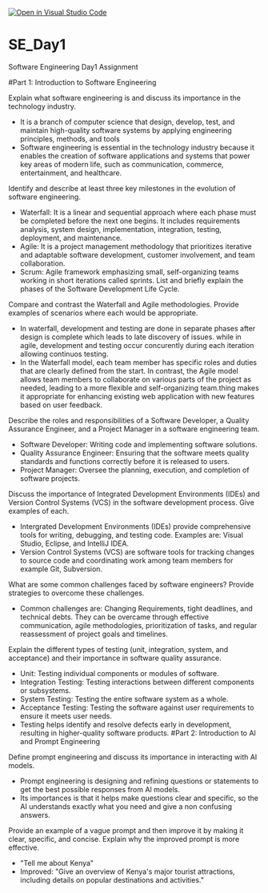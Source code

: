 [![Open in Visual Studio Code](https://classroom.github.com/assets/open-in-vscode-2e0aaae1b6195c2367325f4f02e2d04e9abb55f0b24a779b69b11b9e10269abc.svg)](https://classroom.github.com/online_ide?assignment_repo_id=15565599&assignment_repo_type=AssignmentRepo)
# SE_Day1
Software Engineering Day1 Assignment

#Part 1: Introduction to Software Engineering

Explain what software engineering is and discuss its importance in the technology industry.
- It is a branch of computer science that design, develop, test, and maintain high-quality software systems by applying engineering principles, methods, and tools 
- Software engineering is essential in the technology industry because it enables the creation of software applications and systems that power key areas of modern life, such 
  as communication, commerce, entertainment, and healthcare.
  
Identify and describe at least three key milestones in the evolution of software engineering.
 - Waterfall: It is a linear and sequential approach where each phase must be completed before the next one begins. It includes requirements analysis, system design, implementation, integration, testing, deployment, and maintenance.
 - Agile: It is a project management methodology that prioritizes iterative and adaptable software development, customer involvement, and team collaboration.
 - Scrum: Agile framework emphasizing small, self-organizing teams working in short iterations called sprints.
List and briefly explain the phases of the Software Development Life Cycle.


Compare and contrast the Waterfall and Agile methodologies. Provide examples of scenarios where each would be appropriate.
- In waterfall, development and testing are done in separate phases after design is complete which leads to late discovery of issues. while in agile, development and testing occur concurently during each iteration allowing continuos testing.
- In the Waterfall model, each team member has specific roles and duties that are clearly defined from the start. In contrast, the Agile model allows team members to collaborate on various parts of the project as needed, leading to a more flexible and self-organizing team.thing makes it appropriate for enhancing existing web application with new features based on user feedback.
 
Describe the roles and responsibilities of a Software Developer, a Quality Assurance Engineer, and a Project Manager in a software engineering team.
- Software Developer: Writing code and implementing software solutions.
- Quality Assurance Engineer: Ensuring that the software meets quality standards and functions correctly before it is released to users.
- Project Manager: Oversee the planning, execution, and completion of software projects.

Discuss the importance of Integrated Development Environments (IDEs) and Version Control Systems (VCS) in the software development process. Give examples of each.
- Intergrated Development Environments (IDEs) provide comprehensive tools for writing, debugging, and testing code. Examples are: Visual Studio, Eclipse, and IntelliJ IDEA.
- Version Control Systems (VCS) are software tools for tracking changes to source code and coordinating work among team members for example Git, Subversion.

What are some common challenges faced by software engineers? Provide strategies to overcome these challenges.
- Common challenges are: Changing Requirements, tight deadlines, and technical debts. They can be overcame through effective communication, agile methodologies, prioritization of tasks, and regular reassessment of project goals and timelines.

Explain the different types of testing (unit, integration, system, and acceptance) and their importance in software quality assurance.
- Unit: Testing individual components or modules of software.
- Integration Testing: Testing interactions between different components or subsystems.
- System Testing: Testing the entire software system as a whole.
- Acceptance Testing: Testing the software against user requirements to ensure it meets user needs.
- Testing helps identify and resolve defects early in development, resulting in higher-quality software products.
#Part 2: Introduction to AI and Prompt Engineering


Define prompt engineering and discuss its importance in interacting with AI models.
- Prompt engineering is designing and refining questions or statements to get the best possible responses from AI models.
- Its importances is that it helps make questions clear and specific, so the AI understands exactly what you need and give a non confusing answers.

Provide an example of a vague prompt and then improve it by making it clear, specific, and concise. Explain why the improved prompt is more effective.
- "Tell me about Kenya"
- Improved: "Give an overview of Kenya's major tourist attractions, including details on popular destinations and activities."

